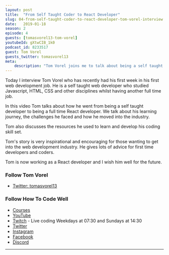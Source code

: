```yaml
---
layout: post
title:  "From Self Taught Coder to React Developer"
slug: 04-from-self-taught-coder-to-react-developer-tom-vorel-interview
date:   2019-01-18
season: 2
episode: 4
guests: [tomasvorel13-tom-vorel]
youtubeId: gXtwCIB_1k0
podcast_id: 8233517
guest: Tom Vorel
guests_twitter: tomasvorel13
meta:
    description: "Tom Vorel joins me to talk about being a self taught react developer. He has just started his web development career and gives lot's of advice to developers learning to code"
---
```

Today I interview Tom Vorel who has recently had his first week in his first web development job. He is a self taught web developer who studied Javascript, HTML, CSS and other disciplines whilst having another full time job.

In this video Tom talks about how he went from being a self taught developer to being a full time React developer. We talk about his learning journey, the challenges he faced and how he moved into the industry.

Tom also discusses the resources he used to learn and develop his coding skill set.

Tom's story is very inspirational and encouraging for those wanting to get into the web development industry. He gives lots of advice for first time developers and coders.

Tom is now working as a React developer and I wish him well for the future.
### Follow Tom Vorel
- [Twitter: tomasvorel13](https://twitter.com/tomasvorel13)

### Follow How To Code Well
- [Courses](http://howtocodewell.net)
- [YouTube](http://youtube.com/howtocodewell)
- [Twitch](http://twitch.tv/howtocodewell) - Live coding Weekdays at 07:30 and Sundays at 14:30
- [Twitter](https://twitter.com/howtocodewell)
- [Instagram](http://instagram.com/howtocodewell/)
- [Facebook](http://facebook.com/howtocodewell/)
- [Discord](http://howtocodewell.net/discord)
-------------------------------
